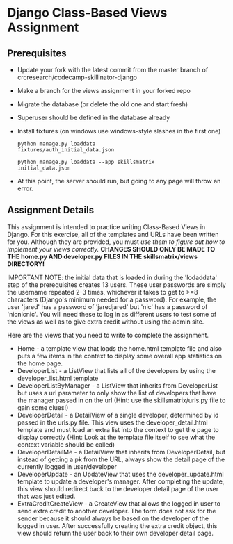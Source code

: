 # Django Class-Based Views Assignment

## Prerequisites
* Update your fork with the latest commit from the master branch of crcresearch/codecamp-skillinator-django
* Make a branch for the views assignment in your forked repo
* Migrate the database (or delete the old one and start fresh)
* Superuser should be defined in the database already
* Install fixtures (on windows use windows-style slashes in the first one)

    <code>python manage.py loaddata fixtures/auth_initial_data.json</code>
    
    <code>python manage.py loaddata --app skillsmatrix initial_data.json</code>
* At this point, the server should run, but going to any page will throw an error.

## Assignment Details
This assignment is intended to practice writing Class-Based Views in Django. For this exercise, all of the templates and URLs have been written for you. Although they are provided, you must *use them to figure out how to implement your views correctly.* **CHANGES SHOULD ONLY BE MADE TO THE home.py AND developer.py FILES IN THE skillsmatrix/views DIRECTORY!**

IMPORTANT NOTE: the initial data that is loaded in during the 'lodaddata' step of the prerequisites creates 13 users. These user passwords are simply the username repeated 2-3 times, whichever it takes to get to >=8 characters (Django's minimum needed for a password). For example, the user 'jared' has a password of 'jaredjared' but 'nic' has a password of 'nicnicnic'. You will need these to log in as different users to test some of the views as well as to give extra credit without using the admin site.

Here are the views that you need to write to complete the assignment.
* Home - a template view that loads the home.html template file and also puts a few items in the context to display some overall app statistics on the home page.
* DeveloperList - a ListView that lists all of the developers by using the developer_list.html template
* DeveloperListByManager - a ListView that inherits from DeveloperList but uses a url parameter to only show the list of developers that have the manager passed in on the url (Hint: use the skillsmatrix/urls.py file to gain some clues!)
* DeveloperDetail - a DetailView of a single developer, determined by id passed in the urls.py file. This view uses the developer_detail.html template and must load an extra list into the context to get the page to display correctly (Hint: Look at the template file itself to see what the context variable should be called)
* DeveloperDetailMe - a DetailView that inherits from DeveloperDetail, but instead of getting a pk from the URL, always show the detail page of the currently logged in user/developer
* DeveloperUpdate - an UpdateView that uses the developer_update.html template to update a developer's manager. After completing the update, this view should redirect back to the developer detail page of the user that was just edited.
* ExtraCreditCreateView - a CreateView that allows the logged in user to send extra credit to another developer. The form does not ask for the sender because it should always be based on the developer of the logged in user. After successfully creating the extra credit object, this view should return the user back to their own developer detail page.
